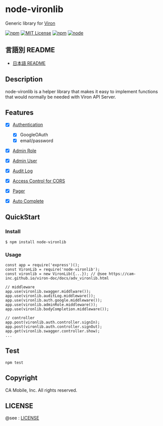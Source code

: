 # node-vironlib
Generic library for [Viron](https://github.com/cam-inc/viron/)

[![npm](https://nodei.co/npm/node-vironlib.png)](https://nodei.co/npm/node-vironlib/)
[![MIT License](http://img.shields.io/badge/license-MIT-blue.svg?style=flat)](LICENSE)
[![npm](https://img.shields.io/npm/dt/node-vironlib.svg)](README.md)
[![node](https://img.shields.io/node/v/node-vironlib.svg)](README.md)


## 言語別 README

- [日本語 README](README.ja.md)

## Description

node-vironlib is a helper library that makes it easy to implement functions that would normally be needed with Viron API Server.

## Features

- [x] [Authentication](auth)
  - [x] GoogleOAuth
  - [x] email/password
- [x] [Admin Role](admin_role)
- [x] [Admin User](admin_user)
- [x] [Audit Log](audit_log)
- [x] [Access Control for CORS](acl)
- [x] [Pager](pager)
- [x] [Auto Complete](autocomplete)


## QuickStart

### Install
```
$ npm install node-vironlib
```

### Usage
```
const app = require('express')();
const VironLib = require('node-vironlib');
const vironlib = new VironLib({...}); // @see https://cam-inc.github.io/viron-doc/docs/adv_vironlib.html

// middleware
app.use(vironlib.swagger.middlware());
app.use(vironlib.auditLog.middleware());
app.use(vironlib.auth.google.middleware());
app.use(vironlib.adminRole.middleware());
app.use(vironlib.bodyCompletion.middleware());

// controller
app.post(vironlib.auth.controller.signIn);
app.post(vironlib.auth.controller.signOut);
app.get(vironlib.swagger.controller.show);
...
```

## Test
```
npm test
```

## Copyright

CA Mobile, Inc. All rights reserved.

## LICENSE

@see : [LICENSE](LICENSE)
